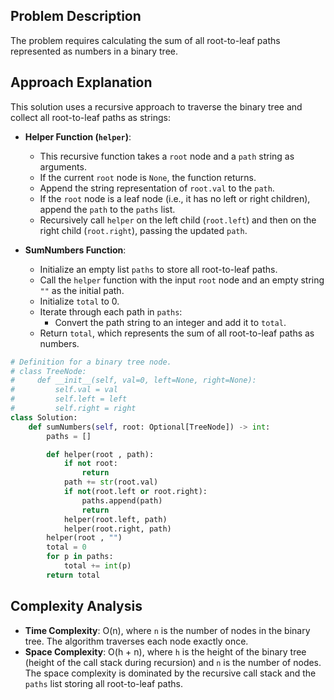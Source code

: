 ## Problem Description

The problem requires calculating the sum of all root-to-leaf paths represented as numbers in a binary tree.

## Approach Explanation

This solution uses a recursive approach to traverse the binary tree and collect all root-to-leaf paths as strings:

- **Helper Function (`helper`)**:
  - This recursive function takes a `root` node and a `path` string as arguments.
  - If the current `root` node is `None`, the function returns.
  - Append the string representation of `root.val` to the `path`.
  - If the `root` node is a leaf node (i.e., it has no left or right children), append the `path` to the `paths` list.
  - Recursively call `helper` on the left child (`root.left`) and then on the right child (`root.right`), passing the updated `path`.

- **SumNumbers Function**:
  - Initialize an empty list `paths` to store all root-to-leaf paths.
  - Call the `helper` function with the input `root` node and an empty string `""` as the initial path.
  - Initialize `total` to 0.
  - Iterate through each path in `paths`:
    - Convert the path string to an integer and add it to `total`.
  - Return `total`, which represents the sum of all root-to-leaf paths as numbers.


```python
# Definition for a binary tree node.
# class TreeNode:
#     def __init__(self, val=0, left=None, right=None):
#         self.val = val
#         self.left = left
#         self.right = right
class Solution:
    def sumNumbers(self, root: Optional[TreeNode]) -> int:
        paths = []

        def helper(root , path):
            if not root:
                return
            path += str(root.val)
            if not(root.left or root.right):
                paths.append(path)
                return
            helper(root.left, path)
            helper(root.right, path)
        helper(root , "")
        total = 0
        for p in paths:
            total += int(p)
        return total
```

## Complexity Analysis

- **Time Complexity**: O(n), where `n` is the number of nodes in the binary tree. The algorithm traverses each node exactly once.
- **Space Complexity**: O(h + n), where `h` is the height of the binary tree (height of the call stack during recursion) and `n` is the number of nodes. The space complexity is dominated by the recursive call stack and the `paths` list storing all root-to-leaf paths.
